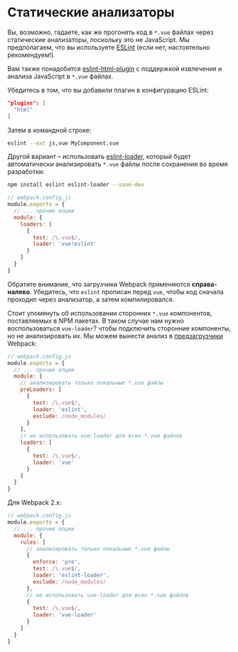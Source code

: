# Статические анализаторы

Вы, возможно, гадаете, как же прогонять код в `*.vue` файлах через статические анализаторы, поскольку это не JavaScript. Мы предполагаем, что вы используете [ESLint](https://eslint.org/) (если нет, настоятельно рекомендуем!).

Вам также понадобится [eslint-html-plugin](https://github.com/BenoitZugmeyer/eslint-plugin-html) с поддержкой извлечения и анализа JavaScript в `*.vue` файлах.

Убедитесь в том, что вы добавили плагин в конфигурацию ESLint:

``` json
"plugins": [
  "html"
]
```

Затем в командной строке:

``` bash
eslint --ext js,vue MyComponent.vue
```

Другой вариант – использовать [eslint-loader](https://github.com/MoOx/eslint-loader), который будет автоматически анализировать `*.vue` файлы после сохранения во время разработки:

``` bash
npm install eslint eslint-loader --save-dev
```

``` js
// webpack.config.js
module.exports = {
  // ... прочие опции
  module: {
    loaders: [
      {
        test: /\.vue$/,
        loader: 'vue!eslint'
      }
    ]
  }
}
```

Обратите внимание, что загрузчики Webpack применяются **справа-налево**. Убедитесь, что `eslint` прописан перед `vue`, чтобы код сначала проходил через анализатор, а затем компилировался.

Стоит упомянуть об использовании сторонних `*.vue` компонентов, поставляемых в NPM пакетах. В таком случае нам нужно воспользоваться `vue-loader`? чтобы подключить сторонние компоненты, но не анализировать их. Мы можем вынести анализ в [предзагрузчики](https://webpack.github.io/docs/loaders.html#loader-order) Webpack:

``` js
// webpack.config.js
module.exports = {
  // ... прочие опции
  module: {
    // анализировать только локальные *.vue файлы
    preLoaders: [
      {
        test: /\.vue$/,
        loader: 'eslint',
        exclude: /node_modules/
      }
    ],
    // но использовать vue-loader для всех *.vue файлов
    loaders: [
      {
        test: /\.vue$/,
        loader: 'vue'
      }
    ]
  }
}
```

Для Webpack 2.x:

``` js
// webpack.config.js
module.exports = {
  // ... прочие опции
  module: {
    rules: [
      // анализировать только локальные *.vue файлы
      {
        enforce: 'pre',
        test: /\.vue$/,
        loader: 'eslint-loader',
        exclude: /node_modules/
      },
      // но использовать vue-loader для всех *.vue файлов
      {
        test: /\.vue$/,
        loader: 'vue-loader'
      }
    ]
  }
}
```
